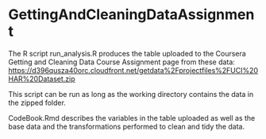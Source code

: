 GettingAndCleaningDataAssignment
================================
The R script run_analysis.R produces the table uploaded to the Coursera Getting and Cleaning Data Course Assignment page from these data: https://d396qusza40orc.cloudfront.net/getdata%2Fprojectfiles%2FUCI%20HAR%20Dataset.zip 

This script can be run as long as the working directory contains the data in the zipped folder. 

CodeBook.Rmd describes the variables in the table uploaded as well as the base data and the transformations performed to clean and tidy the data.  
